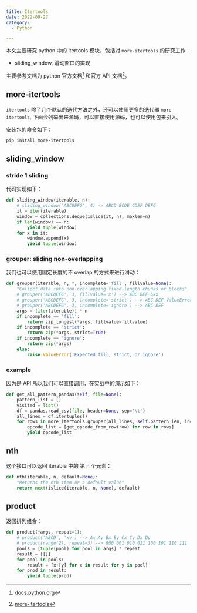 ```yaml
---
title: Itertools
date: 2022-09-27
category:
  - Python

---
```




本文主要研究 python 中的 itertools 模块，包括对 `more-itertools` 的研究工作：

- sliding_window, 滑动窗口的实现

<!-- more -->

主要参考文档为 python 官方文档[^1] 和官方 API 文档[^2]。


## more-itertools

`itertools` 除了几个默认的迭代方法之外，还可以使用更多的迭代器 `more-itertools`, 下面会列举出来源码，可以直接使用源码，也可以使用包来引入。

安装包的命令如下：

```bash
pip install more-itertools
```

## sliding_window

### stride 1 sliding

代码实现如下：

```python
def sliding_window(iterable, n):
    # sliding_window('ABCDEFG', 4) -> ABCD BCDE CDEF DEFG
    it = iter(iterable)
    window = collections.deque(islice(it, n), maxlen=n)
    if len(window) == n:
        yield tuple(window)
    for x in it:
        window.append(x)
        yield tuple(window)
```

### grouper: sliding non-overlapping

我们也可以使用固定长度的不 overlap 的方式来进行滑动：

```python
def grouper(iterable, n, *, incomplete='fill', fillvalue=None):
    "Collect data into non-overlapping fixed-length chunks or blocks"
    # grouper('ABCDEFG', 3, fillvalue='x') --> ABC DEF Gxx
    # grouper('ABCDEFG', 3, incomplete='strict') --> ABC DEF ValueError
    # grouper('ABCDEFG', 3, incomplete='ignore') --> ABC DEF
    args = [iter(iterable)] * n
    if incomplete == 'fill':
        return zip_longest(*args, fillvalue=fillvalue)
    if incomplete == 'strict':
        return zip(*args, strict=True)
    if incomplete == 'ignore':
        return zip(*args)
    else:
        raise ValueError('Expected fill, strict, or ignore')
```

### example

因为是 API 所以我们可以直接调用，在实战中的演示如下：

```python
def get_all_pattern_pandas(self, file=None):
    pattern_list = []
    visited = list()
    df = pandas.read_csv(file, header=None, sep='\t')
    all_lines = df.itertuples()
    for rows in more_itertools.grouper(all_lines, self.pattern_len, incomplete='ignore'):
        opcode_list = [get_opcode_from_row(row) for row in rows]
        yield opcode_list
```



## nth

这个接口可以返回 iterable 中的 第 n 个元素：

```python
def nth(iterable, n, default=None):
    "Returns the nth item or a default value"
    return next(islice(iterable, n, None), default)
```



## product

返回排列组合：

```python
def product(*args, repeat=1):
    # product('ABCD', 'xy') --> Ax Ay Bx By Cx Cy Dx Dy
    # product(range(2), repeat=3) --> 000 001 010 011 100 101 110 111
    pools = [tuple(pool) for pool in args] * repeat
    result = [[]]
    for pool in pools:
        result = [x+[y] for x in result for y in pool]
    for prod in result:
        yield tuple(prod)
```





[^1]: [docs.python.org](https://docs.python.org/3/library/itertools.html)
[^2]: [more-itertools](https://more-itertools.readthedocs.io/en/stable/api.html)
